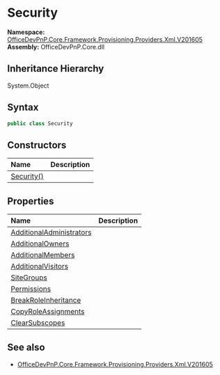 # Security
  

**Namespace:** [OfficeDevPnP.Core.Framework.Provisioning.Providers.Xml.V201605](OfficeDevPnP.Core.Framework.Provisioning.Providers.Xml.V201605.md)  
**Assembly:** OfficeDevPnP.Core.dll  
## Inheritance Hierarchy
System.Object  

## Syntax
```C#
public class Security
```
## Constructors
|**Name**|**Description**|
|:-----|:-----|
| [Security()](OfficeDevPnP.Core.Framework.Provisioning.Providers.Xml.V201605.Security.ctor1.md) | 
## Properties
|**Name**|**Description**|
|:-----|:-----|
| [AdditionalAdministrators](OfficeDevPnP.Core.Framework.Provisioning.Providers.Xml.V201605.Security.AdditionalAdministrators.md) | 
| [AdditionalOwners](OfficeDevPnP.Core.Framework.Provisioning.Providers.Xml.V201605.Security.AdditionalOwners.md) | 
| [AdditionalMembers](OfficeDevPnP.Core.Framework.Provisioning.Providers.Xml.V201605.Security.AdditionalMembers.md) | 
| [AdditionalVisitors](OfficeDevPnP.Core.Framework.Provisioning.Providers.Xml.V201605.Security.AdditionalVisitors.md) | 
| [SiteGroups](OfficeDevPnP.Core.Framework.Provisioning.Providers.Xml.V201605.Security.SiteGroups.md) | 
| [Permissions](OfficeDevPnP.Core.Framework.Provisioning.Providers.Xml.V201605.Security.Permissions.md) | 
| [BreakRoleInheritance](OfficeDevPnP.Core.Framework.Provisioning.Providers.Xml.V201605.Security.BreakRoleInheritance.md) | 
| [CopyRoleAssignments](OfficeDevPnP.Core.Framework.Provisioning.Providers.Xml.V201605.Security.CopyRoleAssignments.md) | 
| [ClearSubscopes](OfficeDevPnP.Core.Framework.Provisioning.Providers.Xml.V201605.Security.ClearSubscopes.md) | 
## See also
- [OfficeDevPnP.Core.Framework.Provisioning.Providers.Xml.V201605](OfficeDevPnP.Core.Framework.Provisioning.Providers.Xml.V201605.md)
